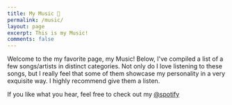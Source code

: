```yaml
---
title: My Music 🎸
permalink: /music/
layout: page
excerpt: This is my Music!
comments: false
---
```


Welcome to the my favorite page, my Music! Below, I've compiled a list of a few songs/artists in distinct categories. Not only do I love listening to these songs, but I really feel that some of them showcase my personality in a very exquisite way. I highly recommend give them a listen.

If you like what you hear, feel free to check out my <a target='_blank' href="https://open.spotify.com/user/21inj4qwsuu2d5u726pntodua" target="_blank" rel="noopener">@spotify</a>